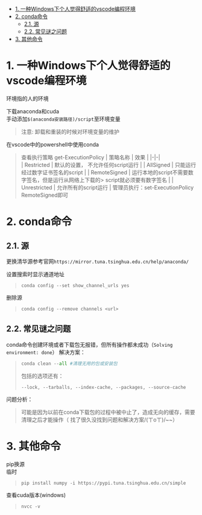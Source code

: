 <!-- TOC -->

- [1. 一种Windows下个人觉得舒适的vscode编程环境](#1-一种windows下个人觉得舒适的vscode编程环境)
- [2. conda命令](#2-conda命令)
  - [2.1. 源](#21-源)
  - [2.2. 常见谜之问题](#22-常见谜之问题)
- [3. 其他命令](#3-其他命令)

<!-- /TOC -->

# 1. 一种Windows下个人觉得舒适的vscode编程环境
环境指的人的环境  

下载anaconda和cuda  
手动添加```$(anaconda安装路径)/script```至环境变量
> 注意: 卸载和重装的时候对环境变量的维护

在vscode中的powershell中使用conda  
> 查看执行策略 get-ExecutionPolicy
> | 策略名称 | 效果 |
> |-|-|  
> | Restricted | 默认的设置， 不允许任何script运行 |
> | AllSigned | 只能运行经过数字证书签名的script | 
> | RemoteSigned | 运行本地的script不需要数字签名，但是运行从网络上下载的> script就必须要有数字签名 |
> | Unrestricted | 允许所有的script运行 |
管理员执行：set-ExecutionPolicy RemoteSigned即可



# 2. conda命令
## 2.1. 源
更换清华源参考官网```https://mirror.tuna.tsinghua.edu.cn/help/anaconda/```

设置搜索时显示通道地址
>```
>conda config --set show_channel_urls yes
>```
删除源
>```
>conda config --remove channels <url>
>```

## 2.2. 常见谜之问题
conda命令创建环境或者下载包无报错，但所有操作都未成功（```Solving environment: done```）
解决方案：
>```python
>conda clean --all #清理无用的包或安装包
>```
>包括的选项还有：
>```
>--lock, --tarballs, --index-cache, --packages, --source-cache
>```  

问题分析：  
> 可能是因为以前在conda下载包的过程中被中止了，造成无向的缓存，需要清理之后才能操作（
> 找了很久没找到问题和解决方案/(ㄒoㄒ)/~~）

# 3. 其他命令
pip换源  
临时
> ```shell
> pip install numpy -i https://pypi.tuna.tsinghua.edu.cn/simple
> ```

查看cuda版本(windows)
> ```
> nvcc -v
> ```